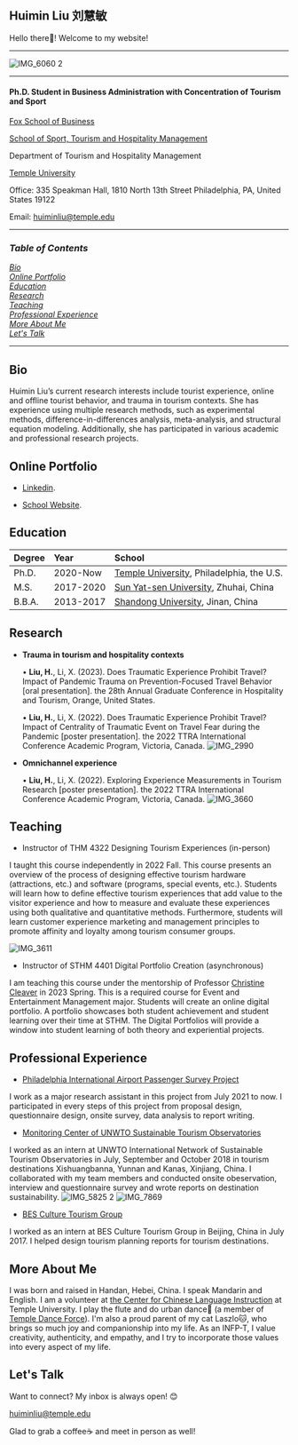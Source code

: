 Huimin Liu    刘慧敏  
-----
Hello there👋! Welcome to my website!

---------

![IMG_6060 2](https://user-images.githubusercontent.com/70120727/221622049-652f5895-56c3-42e2-8a65-0811c0ebb0dd.JPG)


------------
 
#### Ph.D. Student in Business Administration with Concentration of Tourism and Sport 
[Fox School of Business](https://www.fox.temple.edu/)

[School of Sport, Tourism and Hospitality Management](https://sthm.temple.edu/)

Department of Tourism and Hospitality Management

[Temple University](https://www.temple.edu/)

Office: 335 Speakman Hall, 1810 North 13th Street Philadelphia, PA, United States 19122 

Email: huiminliu@temple.edu




---
### *Table of Contents*  
[*Bio*](#Bio)  
[*Online Portfolio*](#Online-Portfolio)     
[*Education*](#Education)     
[*Research*](#Research)     
[*Teaching*](#Teaching)      
[*Professional Experience*](#Professional-Experience)        
[*More About Me*](#More-About-Me)       
[*Let's Talk*](#Let's-Talk) 


---

<a name="Bio"/>

## Bio

Huimin Liu’s current research interests include tourist experience, online and offline tourist behavior, and trauma in tourism contexts. She has experience using multiple research methods, such as experimental methods, difference-in-differences analysis, meta-analysis, and structural equation modeling. Additionally, she has participated in various academic and professional research projects.

<a name="Online-Portfolio"/>

## Online Portfolio

 * [Linkedin](https://www.linkedin.com/in/huimin-liu-245409178/).
 
 * [School Website](https://www.fox.temple.edu/directory/huimin-liu).
 
<a name="Education"/>

## Education

| Degree        | Year          | School  |
| ------------- |:-------------| :-----|
| Ph.D.         | 2020-Now      |  [Temple University](https://www.temple.edu/), Philadelphia, the U.S. |
| M.S.          | 2017-2020     |  [Sun Yat-sen University](https://www.sysu.edu.cn/sysuen/), Zhuhai, China |
| B.B.A.        | 2013-2017     |  [Shandong University](https://en.sdu.edu.cn/), Jinan, China |

<a name="Research"/>

## Research
* **Trauma in tourism and hospitality contexts**

   •	**Liu, H.**, Li, X. (2023). Does Traumatic Experience Prohibit Travel? Impact of Pandemic Trauma on Prevention-Focused Travel Behavior [oral presentation]. the 28th Annual Graduate Conference in Hospitality and Tourism, Orange, United States.
   
   •	**Liu, H.**, Li, X. (2022). Does Traumatic Experience Prohibit Travel? Impact of Centrality of Traumatic Event on Travel Fear during the Pandemic [poster presentation]. the 2022 TTRA International Conference Academic Program, Victoria, Canada. 
   ![IMG_2990](https://user-images.githubusercontent.com/70120727/222830830-36556dd8-10a6-4514-a83f-c07b7b74cf39.JPG)
* **Omnichannel experience**

   •	**Liu, H.**, Li, X. (2022). Exploring Experience Measurements in Tourism Research [poster presentation]. the 2022 TTRA International Conference Academic Program, Victoria, Canada. 
   ![IMG_3660](https://user-images.githubusercontent.com/70120727/222831342-8a7dd1c9-d30a-4c20-98e9-52eb63bf2719.JPG)

<a name="Teaching"/>

## Teaching
* Instructor of THM 4322 Designing Tourism Experiences (in-person) 

I taught this course independently in 2022 Fall. This course presents an overview of the process of designing effective tourism hardware (attractions, etc.) and software (programs, special events, etc.). Students will learn how to define effective tourism experiences that add value to the visitor experience and how to measure and evaluate these experiences using both qualitative and quantitative methods. Furthermore, students will learn customer experience marketing and management principles to promote affinity and loyalty among tourism consumer groups.

![IMG_3611](https://user-images.githubusercontent.com/70120727/221633231-f07716e8-0522-4d18-97aa-2c36245936c8.JPG)

* Instructor of STHM 4401 Digital Portfolio Creation (asynchronous) 

I am teaching this course under the mentorship of Professor [Christine Cleaver](https://sthm.temple.edu/faculty-and-staff/profile/?smid=1828) in 2023 Spring. This is a required course for Event and Entertainment Management major. Students will create an online digital portfolio. A portfolio showcases both student achievement and student learning over their time at STHM. The Digital Portfolios will provide a window into student learning of both theory and experiential projects.

<a name="Professional-Experience"/>

## Professional Experience
* [Philadelphia International Airport Passenger Survey Project](https://news.temple.edu/2022-04-29/temple-students-complete-passenger-survey-philadelphia-international-airport)

I work as a major research assistant in this project from July 2021 to now. I participated in every steps of this project from proposal design, questionnaire design, onsite survey, data analysis to report writing.

* [Monitoring Center of UNWTO Sustainable Tourism Observatories](https://www.unwto.org/sustainable-development/unwto-international-network-of-sustainable-tourism-observatories)

I worked as an intern at UNWTO International Network of Sustainable Tourism Observatories in July, September and October 2018 in tourism destinations Xishuangbanna, Yunnan and Kanas, Xinjiang, China. I collaborated with my team members and conducted onsite obeservation, interview and questionnaire survey and wrote reports on destination sustainability.
![IMG_5825 2](https://user-images.githubusercontent.com/70120727/221651270-0ca6dc22-bf2d-4246-bbb2-f4111af82ee5.JPG)
![IMG_7869](https://user-images.githubusercontent.com/70120727/221652992-d16f3a4f-2987-420e-82da-7b382e7d17e8.JPG)

* [BES Culture Tourism Group](http://www.bescn.com/)

I worked as an intern at BES Culture Tourism Group in Beijing, China in July 2017. I helped design tourism planning reports for tourism destinations.

<a name="More-About-Me"/>

## More About Me

I was born and raised in Handan, Hebei, China. I speak Mandarin and English. 
I am a volunteer at [the Center for Chinese Language Instruction](https://global.temple.edu/ccli) at Temple University. 
I play the flute and do urban dance💃 (a member of [Temple Dance Force](https://www.youtube.com/@templedanceforce)). 
I'm also a proud parent of my cat Laszlo🐱, who brings so much joy and companionship into my life.
As an INFP-T, I value creativity, authenticity, and empathy, and I try to incorporate those values into every aspect of my life.

<a name="Let's-Talk"/>

## Let's Talk

Want to connect? My inbox is always open! 😊

huiminliu@temple.edu

Glad to grab a coffee☕️ and meet in person as well!











